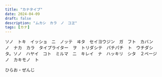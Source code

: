 ```yaml
---
title: "カナタイプ"
date: 2024-04-09
draft: false
description: "ムカシ　カラ　ノ　コヱ"
tags: [カナ]
---
```


ソノ　トキ　イッショ　ニ　ノッテ　ヰタ　セイヨウジン　ガ　フト　カバン　ノ　ナカ　カラ　タイプライター　ヲ　トリダシテ　パチパチ　ト　ウチダシタ。ソノ　ハヤイ　コト　ミルマ　ニ　キレイ　ナ　ハッキリ　シタ　２ページ　ノ　カキモノ　ト

ひらお・ぜんじ
